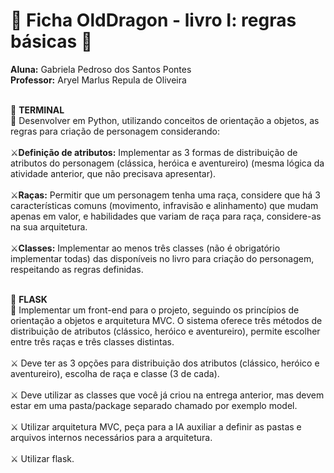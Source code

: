 # 🐉 Ficha OldDragon - livro I: regras básicas 🐉
  **Aluna:** Gabriela Pedroso dos Santos Pontes<br/>
  **Professor:** Aryel Marlus Repula de Oliveira<br/><br/>

📁 **TERMINAL**<br/>
📌 Desenvolver em Python, utilizando conceitos de orientação a objetos, as regras para criação de personagem considerando:<br/><br/>
 ⚔️**Definição de atributos:** Implementar as 3 formas de distribuição de atributos do personagem (clássica, heróica e aventureiro) (mesma lógica da atividade anterior, que não precisava apresentar).<br/><br/>
 ⚔️**Raças:** Permitir que um personagem tenha uma raça, considere que há 3 características comuns (movimento, infravisão e alinhamento) que mudam apenas em valor, e habilidades que variam de raça para raça, considere-as na sua arquitetura.<br/><br/>
 ⚔️**Classes:** Implementar ao menos três classes (não é obrigatório implementar todas) das disponíveis no livro para criação do personagem, respeitando as regras definidas.<br/><br/>

📁 **FLASK**<br/>
📌 Implementar um front-end para o projeto, seguindo os princípios de orientação a objetos e arquitetura MVC. O sistema oferece três métodos de distribuição de atributos (clássico, heróico e aventureiro), permite escolher entre três raças e três classes distintas.<br/><br/>
 ⚔️ Deve ter as 3 opções para distribuição dos atributos (clássico, heróico e aventureiro), escolha de raça e classe (3 de cada).<br/><br/>
 ⚔️ Deve utilizar as classes que você já criou na entrega anterior, mas devem estar em uma pasta/package separado chamado por exemplo model.<br/><br/>
 ⚔️ Utilizar arquitetura MVC, peça para a IA auxiliar a definir as pastas e arquivos internos necessários para a arquitetura.<br/><br/>
 ⚔️ Utilizar flask.


